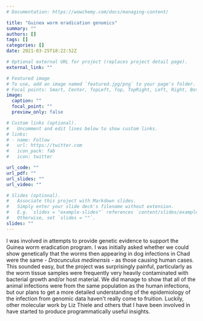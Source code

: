 ```yaml
---
# Documentation: https://wowchemy.com/docs/managing-content/

title: "Guinea worm eradication genomics"
summary: ""
authors: []
tags: []
categories: []
date: 2021-03-25T18:22:52Z

# Optional external URL for project (replaces project detail page).
external_link: ""

# Featured image
# To use, add an image named `featured.jpg/png` to your page's folder.
# Focal points: Smart, Center, TopLeft, Top, TopRight, Left, Right, BottomLeft, Bottom, BottomRight.
image:
  caption: ""
  focal_point: ""
  preview_only: false

# Custom links (optional).
#   Uncomment and edit lines below to show custom links.
# links:
# - name: Follow
#   url: https://twitter.com
#   icon_pack: fab
#   icon: twitter

url_code: ""
url_pdf: ""
url_slides: ""
url_video: ""

# Slides (optional).
#   Associate this project with Markdown slides.
#   Simply enter your slide deck's filename without extension.
#   E.g. `slides = "example-slides"` references `content/slides/example-slides.md`.
#   Otherwise, set `slides = ""`.
slides: ""
---
```

I was involved in attempts to provide genetic evidence to support the Guinea worm eradication program. I was initially asked whether we could show genetically that the worms then appearing in dog infections in Chad were the same - *Dracunculus medinensis* - as those causing human cases. This sounded easy, but the project was surprisingly painful, particularly as the worm tissue samples were frequently very heavily contaminated with bacterial growth and/or host material. We did manage to show that all of the animal infections were from the same population as the human infections, but our plans to get a more detailed understanding of the epidemiology of the infection from genomic data haven't really come to fruition. Luckily, other molecular work by Liz Thiele and others that I have been involved in have started to produce programmatically useful insights. 



